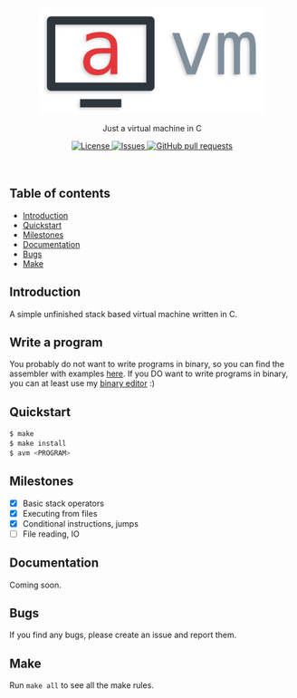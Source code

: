 <p align="center">
	<img width="400px" src="res/logo.png"/>
	<p align="center">Just a virtual machine in C</p>
</p>
<p align="center">
	<a href="./LICENSE">
		<img alt="License" src="https://img.shields.io/badge/license-GPL-blue?color=7aca00"/>
	</a>
	<a href="https://github.com/LordOfTrident/avm/issues">
		<img alt="Issues" src="https://img.shields.io/github/issues/LordOfTrident/avm?color=0088ff"/>
	</a>
	<a href="https://github.com/LordOfTrident/avm/pulls">
		<img alt="GitHub pull requests" src="https://img.shields.io/github/issues-pr/LordOfTrident/avm?color=0088ff"/>
	</a>
	<br><br><br>
</p>

## Table of contents
* [Introduction](#introduction)
* [Quickstart](#quickstart)
* [Milestones](#milestones)
* [Documentation](#documentation)
* [Bugs](#bugs)
* [Make](#make)

## Introduction
A simple unfinished stack based virtual machine written in C.

## Write a program
You probably do not want to write programs in binary, so you can find the assembler with examples [here](https://github.com/LordOfTrident/anasm).
If you DO want to write programs in binary, you can at least use my [binary editor](https://github.com/LordOfTrident/binw) :)

## Quickstart
```sh
$ make
$ make install
$ avm <PROGRAM>
```

## Milestones
- [X] Basic stack operators
- [X] Executing from files
- [X] Conditional instructions, jumps
- [ ] File reading, IO

## Documentation
Coming soon.

## Bugs
If you find any bugs, please create an issue and report them.

## Make
Run `make all` to see all the make rules.
